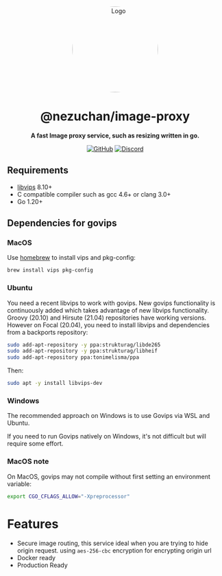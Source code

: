 <div align="center">

<img src="https://i.kagchi.my.id/nezuko.png" alt="Logo" width="200px" height="200px" style="border-radius:50%"/>

# @nezuchan/image-proxy

**A fast Image proxy service, such as resizing written in go.**

[![GitHub](https://img.shields.io/github/license/nezuchan/cordis-brokers)](https://github.com/nezuchan/cordis-brokers/blob/main/LICENSE)
[![Discord](https://discordapp.com/api/guilds/785715968608567297/embed.png)](https://nezu.my.id)

</div>

## Requirements

-   [libvips](https://github.com/libvips/libvips) 8.10+
-   C compatible compiler such as gcc 4.6+ or clang 3.0+
-   Go 1.20+

## Dependencies for govips

### MacOS

Use [homebrew](https://brew.sh/) to install vips and pkg-config:

```bash
brew install vips pkg-config
```

### Ubuntu

You need a recent libvips to work with govips. New govips functionality is continuously added which takes advantage of new libvips functionality. Groovy (20.10) and Hirsute (21.04) repositories have working versions. However on Focal (20.04), you need to install libvips and dependencies from a backports repository:

```bash
sudo add-apt-repository -y ppa:strukturag/libde265
sudo add-apt-repository -y ppa:strukturag/libheif
sudo add-apt-repository ppa:tonimelisma/ppa
```

Then:

```bash
sudo apt -y install libvips-dev
```

### Windows

The recommended approach on Windows is to use Govips via WSL and Ubuntu.

If you need to run Govips natively on Windows, it's not difficult but will require some effort.

### MacOS note

On MacOS, govips may not compile without first setting an environment variable:

```bash
export CGO_CFLAGS_ALLOW="-Xpreprocessor"
```


# Features
- Secure image routing, this service ideal when you are trying to hide origin request. using `aes-256-cbc` encryption for encrypting origin url
- Docker ready
- Production Ready